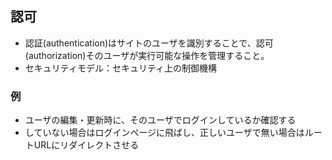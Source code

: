 ## 認可
- 認証(authentication)はサイトのユーザを識別することで、認可(authorization)そのユーザが実行可能な操作を管理すること。
- セキュリティモデル：セキュリティ上の制御機構


### 例
- ユーザの編集・更新時に、そのユーザでログインしているか確認する
- していない場合はログインページに飛ばし、正しいユーザで無い場合はルートURLにリダイレクトさせる
